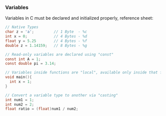 ### Variables
Variables in C must be declared and initialized properly, reference sheet:

```C
// Native Types
char z = 'a';         // 1 Byte  - %c
int x = 0;            // 4 Bytes - %d
float y = 5.25        // 4 Bytes - %f
double z = 1.14159;   // 8 Bytes - %g

// Read-only variables are declared using "const"
const int A = 1;
const double pi = 3.14;

// Variables inside functions are "local", available only inside that function, and allocated on the "stack"
void main(){
  int x = 1;
}

// Convert a variable type to another via "casting"
int num1 = 1;
int num2 = 2;
float ratio = (float)num1 / num2;
```
